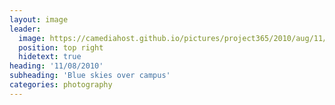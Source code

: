 ```yaml
---
layout: image
leader:
  image: https://camediahost.github.io/pictures/project365/2010/aug/11/110810.jpg
  position: top right
  hidetext: true
heading: '11/08/2010'
subheading: 'Blue skies over campus'
categories: photography
---
```


